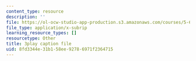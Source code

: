 ```yaml
---
content_type: resource
description: ''
file: https://ol-ocw-studio-app-production.s3.amazonaws.com/courses/5-61-physical-chemistry-fall-2017/8fd3344e31b158ee92786971f2364715_sZlTriaYRM0.vtt
file_type: application/x-subrip
learning_resource_types: []
resourcetype: Other
title: 3play caption file
uid: 8fd3344e-31b1-58ee-9278-6971f2364715
---
```

